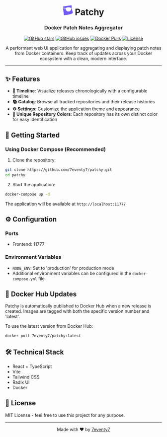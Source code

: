 <div align="center">

# <img src="icons/patchy.png" width="32" height="32" alt="Patchy Icon"> Patchy

### Docker Patch Notes Aggregator

[![GitHub stars](https://img.shields.io/github/stars/7eventy7/patchy.svg?style=social&label=Star&maxAge=2592000)](https://github.com/7eventy7/patchy/stargazers)
[![GitHub issues](https://img.shields.io/github/issues/7eventy7/patchy.svg)](https://github.com/7eventy7/patchy/issues)
[![Docker Pulls](https://img.shields.io/docker/pulls/7eventy7/patchy.svg)](https://hub.docker.com/r/7eventy7/patchy)
[![License](https://img.shields.io/github/license/7eventy7/patchy.svg)](https://github.com/7eventy7/patchy/blob/main/LICENSE)

A performant web UI application for aggregating and displaying patch notes from Docker containers. Keep track of updates across your Docker ecosystem with a clean, modern interface.

</div>

---

## ✨ Features

- **📅 Timeline**: Visualize releases chronologically with a configurable timeline
- **📚 Catalog**: Browse all tracked repositories and their release histories
- **⚙️ Settings**: Customize the application theme and appearance
- **🎨 Unique Repository Colors**: Each repository has its own distinct color for easy identification

## 🚀 Getting Started

### Using Docker Compose (Recommended)

1. Clone the repository:
```bash
git clone https://github.com/7eventy7/patchy.git
cd patchy
```

2. Start the application:
```bash
docker-compose up -d
```

The application will be available at `http://localhost:11777`

## ⚙️ Configuration

### Ports
- Frontend: 11777
  
### Environment Variables
- `NODE_ENV`: Set to 'production' for production mode
- Additional environment variables can be configured in the `docker-compose.yml` file

## 🔄 Docker Hub Updates

Patchy is automatically published to Docker Hub when a new release is created. Images are tagged with both the specific version number and 'latest'.

To use the latest version from Docker Hub:
```bash
docker pull 7eventy7/patchy:latest
```

## 🛠️ Technical Stack

- React + TypeScript
- Vite
- Tailwind CSS
- Radix UI
- Docker

## 📝 License

MIT License - feel free to use this project for any purpose.

---

<div align="center">

Made with ❤️ by [7eventy7](https://github.com/7eventy7)

</div>
